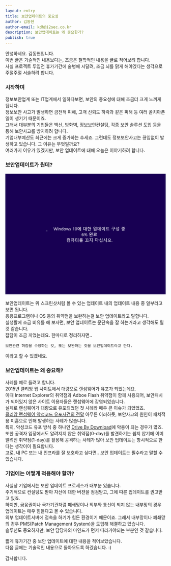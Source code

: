 ```yaml
---
layout: entry
title: 보안업데이트의 중요성
author: 김동현
author-email: kdh@i2sec.co.kr
description: 보안업데이트는 왜 중요한가?
publish: true
---
```


안녕하세요. 김동현입니다.<br>
이번 글은 기술적인 내용보다는, 조금은 철학적인 내용을 글로 적어보려 합니다.<br>
사실 프로젝트 투입전 휴가기간에 술병에 시달려, 조금 뇌를 맑게 해야겠다는 생각으로 주절주절 서술하려 합니다.<br>

### 시작하며

정보보안업계 또는 IT업계에서 일하다보면, 보안의 중요성에 대해 조금더 크게 느끼게 됩니다.<br>
정보보안 사고가 발생하면 금전적 피해, 고객 신뢰도 하락과 같은 피해 등 여러 골치아픈 일이 생기기 때문이죠.<br>
그래서 대부분의 기업들은 백신, 방화벽, 정보보안컨설팅, 각종 보안 솔루션 도입 등을 통해 보안사고를 방지하려 합니다.<br>
기업내부예산도 최근에는 크게 증가하는 추세죠. 그런데도 정보보안사고는 끊임없이 발생하고 있습니다. 그 이유는 무엇일까요?<br>
여러가지 이유가 있겠지만, 보안 업데이트에 대해 오늘은 이야기하려 합니다.<br> 

### 보안업데이트가 뭔데?

![update](/images/2017-04-01/windows_10_update_screen.png)

보안업데이트는 위 스크린샷처럼 볼 수 있는 업데이트 내의 업데이트 내용 중 일부라고 보면 됩니다.<br>
응용프로그램이나 OS 등의 취약점을 보완하는걸 보안 업데이트라고 말합니다.<br>
실생활에 조금 비유를 해 보자면, 보안 업데이트는 문단속을 잘 하는거라고 생각해도 될 것 같습니다.<br>
잡담이 조금 끼었는데요. 한마디로 정리하자면..
```
보안관련 허점을 수정하는 것, 또는 보완하는 것을 보안업데이트라고 한다.
```
이라고 할 수 있겠네요.<br>

### 보안업데이트는 왜 중요해?

사례를 예로 들려고 합니다.<br>
2015년 클리앙 웹 사이트에서 대량으로 랜섬웨어가 유포가 되었는데요.<br>
이때 Internet Explorer의 취약점과 Adboe Flash 취약점이 함께 사용되어, 보안패치가 되어있지 않은 사이트 이용자들은 랜섬웨어에 감염되었습니다.<br>
실제로 랜섬웨어가 대량으로 유포되었던 첫 사례라 매우 큰 이슈가 되었었죠.<br>
[클리앙 랜섬웨어 악성코드 유포사건의 전말](http://www.boannews.com/media/view.asp?idx=46010)
아무튼 이러하듯, 보안사고의 원인이 패치적용 미흡으로 인해 발생하는 사례가 많습니다.<br>
특히, 악성코드 유포 방식 중 하나인 [Drive By Download](https://ko.wikipedia.org/wiki/%EB%93%9C%EB%9D%BC%EC%9D%B4%EB%B8%8C_%EB%B0%94%EC%9D%B4_%EB%8B%A4%EC%9A%B4%EB%A1%9C%EB%93%9C)에 악용이 되는 경우가 많죠.<br>
또한 공격자 입장에서도 알려지지 않은 취약점(0-day)를 발견하기는 쉽지 않기에 이미 알려진 취약점(1-day)를 활용해 공격하는 사례가 많아 보안 업데이트는 항시적으로 한다는 생각이이 필요합니다.<br>
고로, 내 PC 또는 내 인프라를 잘 보호하고 싶다면.. 보안 업데이트는 필수라고 말할 수 있습니다.<br>

### 기업에는 어떻게 적용해야 할까?

사실상 기업에서는 보안 업데이트 프로세스가 대부분 있습니다.<br>
주기적으로 컨설팅도 받아 자산에 대한 버젼을 점검받고, 그에 따른 업데이트를 권고받고 있죠.<br>
하지만, 금융권이나 국가기관처럼 폐쇄망이나 외부와 통신이 되지 않는 내부망의 경우 업데이트는 매우 힘들다고 볼 수 있습니다.<br>
외부 업데이트서버에 접속을 하기가 힘든 환경이기 때문이죠. 그래서 내부망이나 폐쇄망의 경우 PMS(Patch Management System)을 도입해 해결하고 있습니다.<br>
솔루션도 중요하지만, 보안 담당자의 마인드가 먼저 따라가야되는 부분인 것 같습니다.<br>


짧게 휴가기간 중 보안 업데이트에 대한 내용을 적어보았습니다.<br>
다음 글에는 기술적인 내용으로 돌아오도록 하겠습니다. :) <br>

감사합니다.
